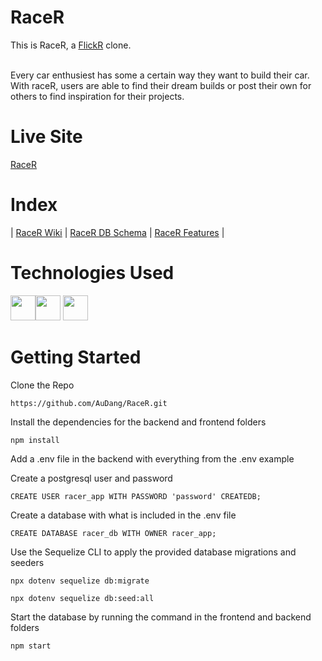 # RaceR
This is RaceR, a [FlickR](https://flickr.com/) clone. </br><br>

Every car enthusiest has some a certain way they want to build their car. With raceR, users are able to find their dream builds or post their own for others to find inspiration for their projects.

# Live Site
[RaceR](https://race-r.herokuapp.com/)


# Index

| [RaceR Wiki](https://github.com/AuDang/RaceR/wiki) | [RaceR DB Schema](https://github.com/AuDang/RaceR/wiki/Database-Schema) | [RaceR Features](https://github.com/AuDang/RaceR/wiki/Features-List) |



# Technologies Used
<img src="https://camo.githubusercontent.com/442c452cb73752bb1914ce03fce2017056d651a2099696b8594ddf5ccc74825e/68747470733a2f2f63646e2e6a7364656c6976722e6e65742f67682f64657669636f6e732f64657669636f6e2f69636f6e732f6a6176617363726970742f6a6176617363726970742d6f726967696e616c2e737667" height=40><img src="https://camo.githubusercontent.com/27d0b117da00485c56d69aef0fa310a3f8a07abecc8aa15fa38c8b78526c60ac/68747470733a2f2f63646e2e6a7364656c6976722e6e65742f67682f64657669636f6e732f64657669636f6e2f69636f6e732f72656163742f72656163742d6f726967696e616c2e737667" height=40>
<img src="https://camo.githubusercontent.com/2b6b50702c658cdfcf440cef1eb88c7e0e5a16ce0eb6ab8bc933da7697c12213/68747470733a2f2f63646e2e6a7364656c6976722e6e65742f67682f64657669636f6e732f64657669636f6e2f69636f6e732f72656475782f72656475782d6f726967696e616c2e737667" height=40>


# Getting Started
Clone the Repo 

`https://github.com/AuDang/RaceR.git`

Install the dependencies for the backend and frontend folders

`npm install`

Add a .env file in the backend with everything from the .env example

Create a postgresql user and password 

`CREATE USER racer_app WITH PASSWORD 'password' CREATEDB;`

Create a database with what is included in the .env file 

`CREATE DATABASE racer_db WITH OWNER racer_app;`

Use the Sequelize CLI to apply the provided database migrations and seeders

`npx dotenv sequelize db:migrate`

`npx dotenv sequelize db:seed:all`

Start the database by running the command in the frontend and backend folders

`npm start`



